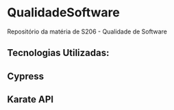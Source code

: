 # QualidadeSoftware
Repositório da matéria de S206 - Qualidade de Software

## Tecnologias Utilizadas:
## Cypress
## Karate API
